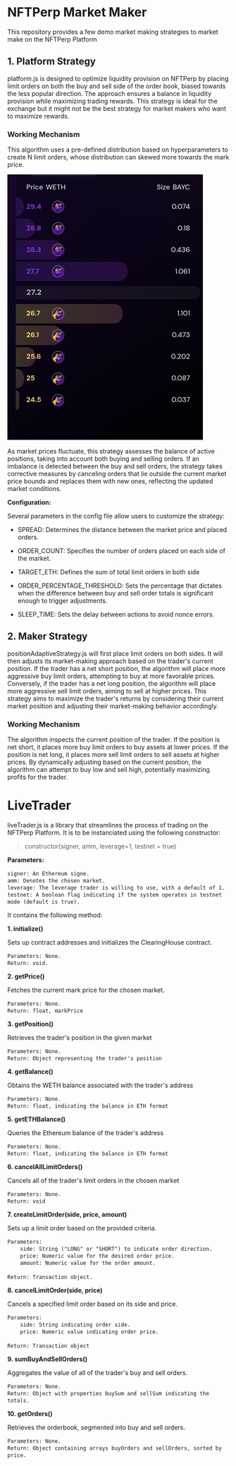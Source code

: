# NFTPerp Market Maker

This repository provides a few demo market making strategies to market make on the NFTPerp Platform


## 1. Platform Strategy
platform.js is designed to optimize liquidity provision on NFTPerp  by placing limit orders on both the buy and sell side of the order book, biased towards the less popular direction. The approach ensures a balance in liquidity provision while maximizing trading rewards. This strategy is ideal for the exchange but it might not be the best strategy for market makers who want to maximize rewards.

### Working Mechanism
This algorithm uses a pre-defined distribution based on hyperparameters to create N limit orders, whose distribution can skewed more towards the mark price. 

![Strategy Image](platform.png)

As market prices fluctuate, this strategy assesses the balance of active positions, taking into account both buying and selling orders. If an imbalance is detected between the buy and sell orders, the strategy takes corrective measures by canceling orders that lie outside the current market price bounds and replaces them with new ones, reflecting the updated market conditions. 

**Configuration:**

Several parameters in the config file allow users to customize the strategy:

- SPREAD: Determines the distance between the market price and placed orders.

- ORDER_COUNT: Specifies the number of orders placed on each side of the market.

- TARGET_ETH: Defines the sum of total limit orders in both side

- ORDER_PERCENTAGE_THRESHOLD: Sets the percentage that dictates when the difference between buy and sell order totals is significant enough to trigger adjustments.

- SLEEP_TIME: Sets the delay between actions to avoid nonce errors.


## 2. Maker Strategy
positionAdaptiveStrategy.js will first place limit orders on both sides. It will then adjusts its market-making approach based on the trader's current position. If the trader has a net short position, the algorithm will place more aggressive buy limit orders, attempting to buy at more favorable prices. Conversely, if the trader has a net long position, the algorithm will place more aggressive sell limit orders, aiming to sell at higher prices. This strategy aims to maximize the trader's returns by considering their current market position and adjusting their market-making behavior accordingly.

### Working Mechanism

The algorithm inspects the current position of the trader. If the position is net short, it places more buy limit orders to buy assets at lower prices. If the position is net long, it places more sell limit orders to sell assets at higher prices. By dynamically adjusting based on the current position, the algorithm can attempt to buy low and sell high, potentially maximizing profits for the trader.


# LiveTrader
liveTrader.js is a library that streamlines the process of trading on the NFTPerp Platform. It is to be instanciated using the following constructor:

> constructor(signer, amm, leverage=1, testnet = true)

**Parameters:**

    signer: An Ethereum signe.
    amm: Denotes the chosen market.
    leverage: The leverage trader is willing to use, with a default of 1.
    testnet: A boolean flag indicating if the system operates in testnet mode (default is true).

It contains the following method:

**1. initialize()**

Sets up contract addresses and initializes the ClearingHouse contract.

    Parameters: None.
    Return: void.

**2. getPrice()**

Fetches the current mark price for the chosen market.

    Parameters: None.
    Return: float, markPrice

**3. getPosition()**

Retrieves the trader's position in the given market

    Parameters: None.
    Return: Object representing the trader's position

**4. getBalance()**

Obtains the WETH balance associated with the trader's address

    Parameters: None.
    Return: float, indicating the balance in ETH format

**5. getETHBalance()**

Queries the Ethereum balance of the trader's address

    Parameters: None.
    Return: float, indicating the balance in ETH format

**6. cancelAllLimitOrders()**

Cancels all of the trader's limit orders in the chosen market

    Parameters: None.
    Return: void

**7. createLimitOrder(side, price, amount)**

Sets up a limit order based on the provided criteria.

    Parameters: 
        side: String ("LONG" or "SHORT") to indicate order direction.
        price: Numeric value for the desired order price.
        amount: Numeric value for the order amount.
    
    Return: Transaction object.

**8. cancelLimitOrder(side, price)**

Cancels a specified limit order based on its side and price.

    Parameters: 
        side: String indicating order side.
        price: Numeric value indicating order price.

    Return: Transaction object

**9. sumBuyAndSellOrders()**

Aggregates the value of all of the trader's buy and sell orders.

    Parameters: None.
    Return: Object with properties buySum and sellSum indicating the totals.

**10. getOrders()**

Retrieves the orderbook, segmented into buy and sell orders.

    Parameters: None.
    Return: Object containing arrays buyOrders and sellOrders, sorted by price.